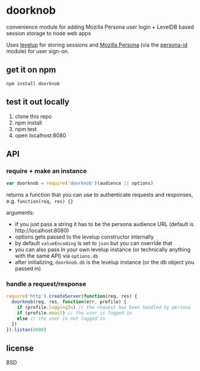 # doorknob

convenience module for adding Mozilla Persona user login + LevelDB based session storage to node web apps

Uses [levelup](http://github.com/rvagg/node-levelup) for storing sessions and [Mozilla Persona](https://login.persona.org/about) (via the [persona-id](http://github.com/substack/persona-id) module) for user sign-on.

## get it on npm

```
npm install doorknob
```

## test it out locally

1. clone this repo
2. npm install
3. npm test
4. open localhost:8080

## API

### require + make an instance

```js
var doorknob = require('doorknob')(audience || options)
```

returns a function that you can use to authenticate requests and responses, e.g. `function(req, res) {}`

arguments:

- if you just pass a string it has to be the persona audience URL (default is http://localhost:8080)
- options gets passed to the levelup constructor internally
- by default `valueEncoding` is set to `json` but you can override that
- you can also pass in your own levelup instance (or technically anything with the same API) via `options.db`
- after initializing, `doorknob.db` is the levelup instance (or the db object you passed in)

### handle a request/response

```js
require('http').createServer(function(req, res) {
  doorknob(req, res, function(err, profile) {
    if (profile.loggingIn) // the request has been handled by persona
    if (profile.email) // the user is logged in
    else // the user is not logged in
  })
}).listen(8080)
```

## license

BSD